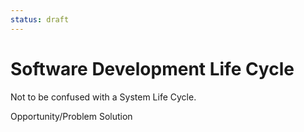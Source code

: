 ```yaml
---
status: draft
---
```

# Software Development Life Cycle
Not to be confused with a System Life Cycle.

Opportunity/Problem Solution
